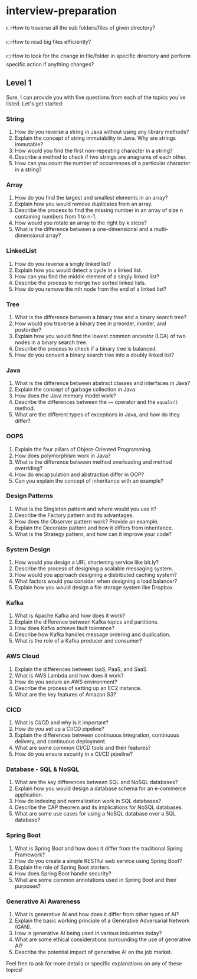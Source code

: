 # interview-preparation

👉How to traverse all the sub folders/files of given directory?

👉How to read big files efficiently?

👉How to look for the change in file/folder in specific directory and perform specific action if anything changes?

## Level 1

Sure, I can provide you with five questions from each of the topics you've listed. Let's get started:

### String
1. How do you reverse a string in Java without using any library methods?
2. Explain the concept of string immutability in Java. Why are strings immutable?
3. How would you find the first non-repeating character in a string?
4. Describe a method to check if two strings are anagrams of each other.
5. How can you count the number of occurrences of a particular character in a string?

### Array
1. How do you find the largest and smallest elements in an array?
2. Explain how you would remove duplicates from an array.
3. Describe the process to find the missing number in an array of size n containing numbers from 1 to n-1.
4. How would you rotate an array to the right by k steps?
5. What is the difference between a one-dimensional and a multi-dimensional array?

### LinkedList
1. How do you reverse a singly linked list?
2. Explain how you would detect a cycle in a linked list.
3. How can you find the middle element of a singly linked list?
4. Describe the process to merge two sorted linked lists.
5. How do you remove the nth node from the end of a linked list?

### Tree
1. What is the difference between a binary tree and a binary search tree?
2. How would you traverse a binary tree in preorder, inorder, and postorder?
3. Explain how you would find the lowest common ancestor (LCA) of two nodes in a binary search tree.
4. Describe the process to check if a binary tree is balanced.
5. How do you convert a binary search tree into a doubly linked list?

### Java
1. What is the difference between abstract classes and interfaces in Java?
2. Explain the concept of garbage collection in Java.
3. How does the Java memory model work?
4. Describe the differences between the `==` operator and the `equals()` method.
5. What are the different types of exceptions in Java, and how do they differ?

### OOPS
1. Explain the four pillars of Object-Oriented Programming.
2. How does polymorphism work in Java?
3. What is the difference between method overloading and method overriding?
4. How do encapsulation and abstraction differ in OOP?
5. Can you explain the concept of inheritance with an example?

### Design Patterns
1. What is the Singleton pattern and where would you use it?
2. Describe the Factory pattern and its advantages.
3. How does the Observer pattern work? Provide an example.
4. Explain the Decorator pattern and how it differs from inheritance.
5. What is the Strategy pattern, and how can it improve your code?

### System Design
1. How would you design a URL shortening service like bit.ly?
2. Describe the process of designing a scalable messaging system.
3. How would you approach designing a distributed caching system?
4. What factors would you consider when designing a load balancer?
5. Explain how you would design a file storage system like Dropbox.

### Kafka
1. What is Apache Kafka and how does it work?
2. Explain the difference between Kafka topics and partitions.
3. How does Kafka achieve fault tolerance?
4. Describe how Kafka handles message ordering and duplication.
5. What is the role of a Kafka producer and consumer?

### AWS Cloud
1. Explain the differences between IaaS, PaaS, and SaaS.
2. What is AWS Lambda and how does it work?
3. How do you secure an AWS environment?
4. Describe the process of setting up an EC2 instance.
5. What are the key features of Amazon S3?

### CICD
1. What is CI/CD and why is it important?
2. How do you set up a CI/CD pipeline?
3. Explain the differences between continuous integration, continuous delivery, and continuous deployment.
4. What are some common CI/CD tools and their features?
5. How do you ensure security in a CI/CD pipeline?

### Database - SQL & NoSQL
1. What are the key differences between SQL and NoSQL databases?
2. Explain how you would design a database schema for an e-commerce application.
3. How do indexing and normalization work in SQL databases?
4. Describe the CAP theorem and its implications for NoSQL databases.
5. What are some use cases for using a NoSQL database over a SQL database?

### Spring Boot
1. What is Spring Boot and how does it differ from the traditional Spring Framework?
2. How do you create a simple RESTful web service using Spring Boot?
3. Explain the role of Spring Boot starters.
4. How does Spring Boot handle security?
5. What are some common annotations used in Spring Boot and their purposes?

### Generative AI Awareness
1. What is generative AI and how does it differ from other types of AI?
2. Explain the basic working principle of a Generative Adversarial Network (GAN).
3. How is generative AI being used in various industries today?
4. What are some ethical considerations surrounding the use of generative AI?
5. Describe the potential impact of generative AI on the job market.

Feel free to ask for more details or specific explanations on any of these topics!

